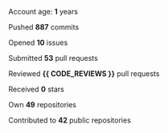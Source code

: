 Account age: **1** years

Pushed **887** commits

Opened **10** issues

Submitted **53** pull requests

Reviewed **{{ CODE_REVIEWS }}** pull requests

Received **0** stars

Own **49** repositories

Contributed to **42** public repositories
